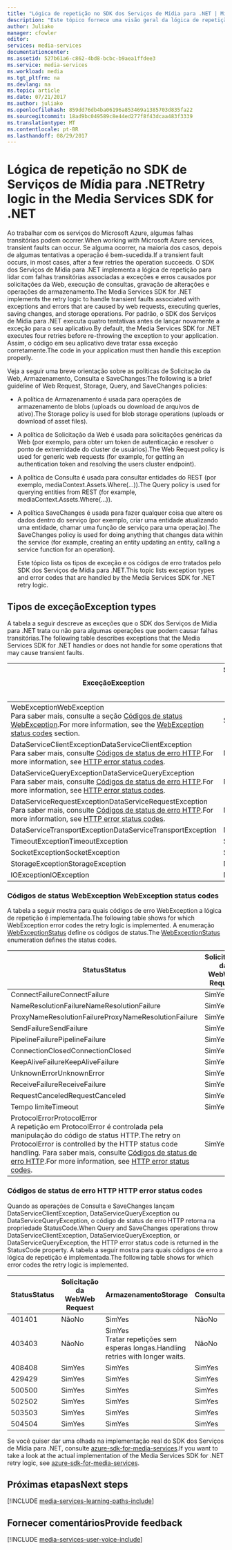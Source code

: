 ```yaml
---
title: "Lógica de repetição no SDK dos Serviços de Mídia para .NET | Microsoft Docs"
description: "Este tópico fornece uma visão geral da lógica de repetição no SDK dos Serviços de Mídia para .NET."
author: Juliako
manager: cfowler
editor: 
services: media-services
documentationcenter: 
ms.assetid: 527b61a6-c862-4bd8-bcbc-b9aea1ffdee3
ms.service: media-services
ms.workload: media
ms.tgt_pltfrm: na
ms.devlang: na
ms.topic: article
ms.date: 07/21/2017
ms.author: juliako
ms.openlocfilehash: 859dd76db4ba06196a853469a1385703d835fa22
ms.sourcegitcommit: 18ad9bc049589c8e44ed277f8f43dcaa483f3339
ms.translationtype: MT
ms.contentlocale: pt-BR
ms.lasthandoff: 08/29/2017
---
```

# <a name="retry-logic-in-the-media-services-sdk-for-net"></a><span data-ttu-id="ad13d-103">Lógica de repetição no SDK de Serviços de Mídia para .NET</span><span class="sxs-lookup"><span data-stu-id="ad13d-103">Retry logic in the Media Services SDK for .NET</span></span>
<span data-ttu-id="ad13d-104">Ao trabalhar com os serviços do Microsoft Azure, algumas falhas transitórias podem ocorrer.</span><span class="sxs-lookup"><span data-stu-id="ad13d-104">When working with Microsoft Azure services, transient faults can occur.</span></span> <span data-ttu-id="ad13d-105">Se alguma ocorrer, na maioria dos casos, depois de algumas tentativas a operação é bem-sucedida.</span><span class="sxs-lookup"><span data-stu-id="ad13d-105">If a transient fault occurs, in most cases, after a few retries the operation succeeds.</span></span> <span data-ttu-id="ad13d-106">O SDK dos Serviços de Mídia para .NET implementa a lógica de repetição para lidar com falhas transitórias associadas a exceções e erros causados por solicitações da Web, execução de consultas, gravação de alterações e operações de armazenamento.</span><span class="sxs-lookup"><span data-stu-id="ad13d-106">The Media Services SDK for .NET implements the retry logic to handle transient faults associated with exceptions and errors that are caused by web requests, executing queries, saving changes, and storage operations.</span></span>  <span data-ttu-id="ad13d-107">Por padrão, o SDK dos Serviços de Mídia para .NET executa quatro tentativas antes de lançar novamente a exceção para o seu aplicativo.</span><span class="sxs-lookup"><span data-stu-id="ad13d-107">By default, the Media Services SDK for .NET executes four retries before re-throwing the exception to your application.</span></span> <span data-ttu-id="ad13d-108">Assim, o código em seu aplicativo deve tratar essa exceção corretamente.</span><span class="sxs-lookup"><span data-stu-id="ad13d-108">The code in your application must then handle this exception properly.</span></span>  

 <span data-ttu-id="ad13d-109">Veja a seguir uma breve orientação sobre as políticas de Solicitação da Web, Armazenamento, Consulta e SaveChanges:</span><span class="sxs-lookup"><span data-stu-id="ad13d-109">The following is a brief guideline of Web Request, Storage, Query, and SaveChanges policies:</span></span>  

* <span data-ttu-id="ad13d-110">A política de Armazenamento é usada para operações de armazenamento de blobs (uploads ou download de arquivos de ativo).</span><span class="sxs-lookup"><span data-stu-id="ad13d-110">The Storage policy is used for blob storage operations (uploads or download of asset files).</span></span>  
* <span data-ttu-id="ad13d-111">A política de Solicitação da Web é usada para solicitações genéricas da Web (por exemplo, para obter um token de autenticação e resolver o ponto de extremidade do cluster de usuários).</span><span class="sxs-lookup"><span data-stu-id="ad13d-111">The Web Request policy is used for generic web requests (for example, for getting an authentication token and resolving the users cluster endpoint).</span></span>  
* <span data-ttu-id="ad13d-112">A política de Consulta é usada para consultar entidades do REST (por exemplo, mediaContext.Assets.Where(...)).</span><span class="sxs-lookup"><span data-stu-id="ad13d-112">The Query policy is used for querying entities from REST (for example, mediaContext.Assets.Where(…)).</span></span>  
* <span data-ttu-id="ad13d-113">A política SaveChanges é usada para fazer qualquer coisa que altere os dados dentro do serviço (por exemplo, criar uma entidade atualizando uma entidade, chamar uma função de serviço para uma operação).</span><span class="sxs-lookup"><span data-stu-id="ad13d-113">The SaveChanges policy is used for doing anything that changes data within the service (for example, creating an entity updating an entity, calling a service function for an operation).</span></span>  
  
  <span data-ttu-id="ad13d-114">Este tópico lista os tipos de exceção e os códigos de erro tratados pelo SDK dos Serviços de Mídia para .NET.</span><span class="sxs-lookup"><span data-stu-id="ad13d-114">This topic lists exception types and error codes that are handled by the Media Services SDK for .NET retry logic.</span></span>  

## <a name="exception-types"></a><span data-ttu-id="ad13d-115">Tipos de exceção</span><span class="sxs-lookup"><span data-stu-id="ad13d-115">Exception types</span></span>
<span data-ttu-id="ad13d-116">A tabela a seguir descreve as exceções que o SDK dos Serviços de Mídia para .NET trata ou não para algumas operações que podem causar falhas transitórias.</span><span class="sxs-lookup"><span data-stu-id="ad13d-116">The following table describes exceptions that the Media Services SDK for .NET handles or does not handle for some operations that may cause transient faults.</span></span>  

| <span data-ttu-id="ad13d-117">Exceção</span><span class="sxs-lookup"><span data-stu-id="ad13d-117">Exception</span></span> | <span data-ttu-id="ad13d-118">Solicitação da Web</span><span class="sxs-lookup"><span data-stu-id="ad13d-118">Web Request</span></span> | <span data-ttu-id="ad13d-119">Armazenamento</span><span class="sxs-lookup"><span data-stu-id="ad13d-119">Storage</span></span> | <span data-ttu-id="ad13d-120">Consultar</span><span class="sxs-lookup"><span data-stu-id="ad13d-120">Query</span></span> | <span data-ttu-id="ad13d-121">SaveChanges</span><span class="sxs-lookup"><span data-stu-id="ad13d-121">SaveChanges</span></span> |
| --- | --- | --- | --- | --- |
| <span data-ttu-id="ad13d-122">WebException</span><span class="sxs-lookup"><span data-stu-id="ad13d-122">WebException</span></span><br/><span data-ttu-id="ad13d-123">Para saber mais, consulte a seção [Códigos de status WebException](media-services-retry-logic-in-dotnet-sdk.md#WebExceptionStatus).</span><span class="sxs-lookup"><span data-stu-id="ad13d-123">For more information, see the [WebException status codes](media-services-retry-logic-in-dotnet-sdk.md#WebExceptionStatus) section.</span></span> |<span data-ttu-id="ad13d-124">Sim</span><span class="sxs-lookup"><span data-stu-id="ad13d-124">Yes</span></span> |<span data-ttu-id="ad13d-125">Sim</span><span class="sxs-lookup"><span data-stu-id="ad13d-125">Yes</span></span> |<span data-ttu-id="ad13d-126">Sim</span><span class="sxs-lookup"><span data-stu-id="ad13d-126">Yes</span></span> |<span data-ttu-id="ad13d-127">Sim</span><span class="sxs-lookup"><span data-stu-id="ad13d-127">Yes</span></span> |
| <span data-ttu-id="ad13d-128">DataServiceClientException</span><span class="sxs-lookup"><span data-stu-id="ad13d-128">DataServiceClientException</span></span><br/> <span data-ttu-id="ad13d-129">Para saber mais, consulte [Códigos de status de erro HTTP](media-services-retry-logic-in-dotnet-sdk.md#HTTPStatusCode).</span><span class="sxs-lookup"><span data-stu-id="ad13d-129">For more information, see [HTTP error status codes](media-services-retry-logic-in-dotnet-sdk.md#HTTPStatusCode).</span></span> |<span data-ttu-id="ad13d-130">Não</span><span class="sxs-lookup"><span data-stu-id="ad13d-130">No</span></span> |<span data-ttu-id="ad13d-131">Sim</span><span class="sxs-lookup"><span data-stu-id="ad13d-131">Yes</span></span> |<span data-ttu-id="ad13d-132">Sim</span><span class="sxs-lookup"><span data-stu-id="ad13d-132">Yes</span></span> |<span data-ttu-id="ad13d-133">Sim</span><span class="sxs-lookup"><span data-stu-id="ad13d-133">Yes</span></span> |
| <span data-ttu-id="ad13d-134">DataServiceQueryException</span><span class="sxs-lookup"><span data-stu-id="ad13d-134">DataServiceQueryException</span></span><br/> <span data-ttu-id="ad13d-135">Para saber mais, consulte [Códigos de status de erro HTTP](media-services-retry-logic-in-dotnet-sdk.md#HTTPStatusCode).</span><span class="sxs-lookup"><span data-stu-id="ad13d-135">For more information, see [HTTP error status codes](media-services-retry-logic-in-dotnet-sdk.md#HTTPStatusCode).</span></span> |<span data-ttu-id="ad13d-136">Não</span><span class="sxs-lookup"><span data-stu-id="ad13d-136">No</span></span> |<span data-ttu-id="ad13d-137">Sim</span><span class="sxs-lookup"><span data-stu-id="ad13d-137">Yes</span></span> |<span data-ttu-id="ad13d-138">Sim</span><span class="sxs-lookup"><span data-stu-id="ad13d-138">Yes</span></span> |<span data-ttu-id="ad13d-139">Sim</span><span class="sxs-lookup"><span data-stu-id="ad13d-139">Yes</span></span> |
| <span data-ttu-id="ad13d-140">DataServiceRequestException</span><span class="sxs-lookup"><span data-stu-id="ad13d-140">DataServiceRequestException</span></span><br/> <span data-ttu-id="ad13d-141">Para saber mais, consulte [Códigos de status de erro HTTP](media-services-retry-logic-in-dotnet-sdk.md#HTTPStatusCode).</span><span class="sxs-lookup"><span data-stu-id="ad13d-141">For more information, see [HTTP error status codes](media-services-retry-logic-in-dotnet-sdk.md#HTTPStatusCode).</span></span> |<span data-ttu-id="ad13d-142">Não</span><span class="sxs-lookup"><span data-stu-id="ad13d-142">No</span></span> |<span data-ttu-id="ad13d-143">Sim</span><span class="sxs-lookup"><span data-stu-id="ad13d-143">Yes</span></span> |<span data-ttu-id="ad13d-144">Sim</span><span class="sxs-lookup"><span data-stu-id="ad13d-144">Yes</span></span> |<span data-ttu-id="ad13d-145">Sim</span><span class="sxs-lookup"><span data-stu-id="ad13d-145">Yes</span></span> |
| <span data-ttu-id="ad13d-146">DataServiceTransportException</span><span class="sxs-lookup"><span data-stu-id="ad13d-146">DataServiceTransportException</span></span> |<span data-ttu-id="ad13d-147">Não</span><span class="sxs-lookup"><span data-stu-id="ad13d-147">No</span></span> |<span data-ttu-id="ad13d-148">Não</span><span class="sxs-lookup"><span data-stu-id="ad13d-148">No</span></span> |<span data-ttu-id="ad13d-149">Sim</span><span class="sxs-lookup"><span data-stu-id="ad13d-149">Yes</span></span> |<span data-ttu-id="ad13d-150">Sim</span><span class="sxs-lookup"><span data-stu-id="ad13d-150">Yes</span></span> |
| <span data-ttu-id="ad13d-151">TimeoutException</span><span class="sxs-lookup"><span data-stu-id="ad13d-151">TimeoutException</span></span> |<span data-ttu-id="ad13d-152">Sim</span><span class="sxs-lookup"><span data-stu-id="ad13d-152">Yes</span></span> |<span data-ttu-id="ad13d-153">Sim</span><span class="sxs-lookup"><span data-stu-id="ad13d-153">Yes</span></span> |<span data-ttu-id="ad13d-154">Sim</span><span class="sxs-lookup"><span data-stu-id="ad13d-154">Yes</span></span> |<span data-ttu-id="ad13d-155">Não</span><span class="sxs-lookup"><span data-stu-id="ad13d-155">No</span></span> |
| <span data-ttu-id="ad13d-156">SocketException</span><span class="sxs-lookup"><span data-stu-id="ad13d-156">SocketException</span></span> |<span data-ttu-id="ad13d-157">Sim</span><span class="sxs-lookup"><span data-stu-id="ad13d-157">Yes</span></span> |<span data-ttu-id="ad13d-158">Sim</span><span class="sxs-lookup"><span data-stu-id="ad13d-158">Yes</span></span> |<span data-ttu-id="ad13d-159">Sim</span><span class="sxs-lookup"><span data-stu-id="ad13d-159">Yes</span></span> |<span data-ttu-id="ad13d-160">Sim</span><span class="sxs-lookup"><span data-stu-id="ad13d-160">Yes</span></span> |
| <span data-ttu-id="ad13d-161">StorageException</span><span class="sxs-lookup"><span data-stu-id="ad13d-161">StorageException</span></span> |<span data-ttu-id="ad13d-162">Não</span><span class="sxs-lookup"><span data-stu-id="ad13d-162">No</span></span> |<span data-ttu-id="ad13d-163">Sim</span><span class="sxs-lookup"><span data-stu-id="ad13d-163">Yes</span></span> |<span data-ttu-id="ad13d-164">Não</span><span class="sxs-lookup"><span data-stu-id="ad13d-164">No</span></span> |<span data-ttu-id="ad13d-165">Não</span><span class="sxs-lookup"><span data-stu-id="ad13d-165">No</span></span> |
| <span data-ttu-id="ad13d-166">IOException</span><span class="sxs-lookup"><span data-stu-id="ad13d-166">IOException</span></span> |<span data-ttu-id="ad13d-167">Não</span><span class="sxs-lookup"><span data-stu-id="ad13d-167">No</span></span> |<span data-ttu-id="ad13d-168">Sim</span><span class="sxs-lookup"><span data-stu-id="ad13d-168">Yes</span></span> |<span data-ttu-id="ad13d-169">Não</span><span class="sxs-lookup"><span data-stu-id="ad13d-169">No</span></span> |<span data-ttu-id="ad13d-170">Não</span><span class="sxs-lookup"><span data-stu-id="ad13d-170">No</span></span> |

### <span data-ttu-id="ad13d-171"><a name="WebExceptionStatus"></a> Códigos de status WebException</span><span class="sxs-lookup"><span data-stu-id="ad13d-171"><a name="WebExceptionStatus"></a> WebException status codes</span></span>
<span data-ttu-id="ad13d-172">A tabela a seguir mostra para quais códigos de erro WebException a lógica de repetição é implementada.</span><span class="sxs-lookup"><span data-stu-id="ad13d-172">The following table shows for which WebException error codes the retry logic is implemented.</span></span> <span data-ttu-id="ad13d-173">A enumeração [WebExceptionStatus](http://msdn.microsoft.com/library/system.net.webexceptionstatus.aspx) define os códigos de status.</span><span class="sxs-lookup"><span data-stu-id="ad13d-173">The [WebExceptionStatus](http://msdn.microsoft.com/library/system.net.webexceptionstatus.aspx) enumeration defines the status codes.</span></span>  

| <span data-ttu-id="ad13d-174">Status</span><span class="sxs-lookup"><span data-stu-id="ad13d-174">Status</span></span> | <span data-ttu-id="ad13d-175">Solicitação da Web</span><span class="sxs-lookup"><span data-stu-id="ad13d-175">Web Request</span></span> | <span data-ttu-id="ad13d-176">Armazenamento</span><span class="sxs-lookup"><span data-stu-id="ad13d-176">Storage</span></span> | <span data-ttu-id="ad13d-177">Consultar</span><span class="sxs-lookup"><span data-stu-id="ad13d-177">Query</span></span> | <span data-ttu-id="ad13d-178">SaveChanges</span><span class="sxs-lookup"><span data-stu-id="ad13d-178">SaveChanges</span></span> |
| --- | --- | --- | --- | --- |
| <span data-ttu-id="ad13d-179">ConnectFailure</span><span class="sxs-lookup"><span data-stu-id="ad13d-179">ConnectFailure</span></span> |<span data-ttu-id="ad13d-180">Sim</span><span class="sxs-lookup"><span data-stu-id="ad13d-180">Yes</span></span> |<span data-ttu-id="ad13d-181">Sim</span><span class="sxs-lookup"><span data-stu-id="ad13d-181">Yes</span></span> |<span data-ttu-id="ad13d-182">Sim</span><span class="sxs-lookup"><span data-stu-id="ad13d-182">Yes</span></span> |<span data-ttu-id="ad13d-183">Sim</span><span class="sxs-lookup"><span data-stu-id="ad13d-183">Yes</span></span> |
| <span data-ttu-id="ad13d-184">NameResolutionFailure</span><span class="sxs-lookup"><span data-stu-id="ad13d-184">NameResolutionFailure</span></span> |<span data-ttu-id="ad13d-185">Sim</span><span class="sxs-lookup"><span data-stu-id="ad13d-185">Yes</span></span> |<span data-ttu-id="ad13d-186">Sim</span><span class="sxs-lookup"><span data-stu-id="ad13d-186">Yes</span></span> |<span data-ttu-id="ad13d-187">Sim</span><span class="sxs-lookup"><span data-stu-id="ad13d-187">Yes</span></span> |<span data-ttu-id="ad13d-188">Sim</span><span class="sxs-lookup"><span data-stu-id="ad13d-188">Yes</span></span> |
| <span data-ttu-id="ad13d-189">ProxyNameResolutionFailure</span><span class="sxs-lookup"><span data-stu-id="ad13d-189">ProxyNameResolutionFailure</span></span> |<span data-ttu-id="ad13d-190">Sim</span><span class="sxs-lookup"><span data-stu-id="ad13d-190">Yes</span></span> |<span data-ttu-id="ad13d-191">Sim</span><span class="sxs-lookup"><span data-stu-id="ad13d-191">Yes</span></span> |<span data-ttu-id="ad13d-192">Sim</span><span class="sxs-lookup"><span data-stu-id="ad13d-192">Yes</span></span> |<span data-ttu-id="ad13d-193">Sim</span><span class="sxs-lookup"><span data-stu-id="ad13d-193">Yes</span></span> |
| <span data-ttu-id="ad13d-194">SendFailure</span><span class="sxs-lookup"><span data-stu-id="ad13d-194">SendFailure</span></span> |<span data-ttu-id="ad13d-195">Sim</span><span class="sxs-lookup"><span data-stu-id="ad13d-195">Yes</span></span> |<span data-ttu-id="ad13d-196">Sim</span><span class="sxs-lookup"><span data-stu-id="ad13d-196">Yes</span></span> |<span data-ttu-id="ad13d-197">Sim</span><span class="sxs-lookup"><span data-stu-id="ad13d-197">Yes</span></span> |<span data-ttu-id="ad13d-198">Sim</span><span class="sxs-lookup"><span data-stu-id="ad13d-198">Yes</span></span> |
| <span data-ttu-id="ad13d-199">PipelineFailure</span><span class="sxs-lookup"><span data-stu-id="ad13d-199">PipelineFailure</span></span> |<span data-ttu-id="ad13d-200">Sim</span><span class="sxs-lookup"><span data-stu-id="ad13d-200">Yes</span></span> |<span data-ttu-id="ad13d-201">Sim</span><span class="sxs-lookup"><span data-stu-id="ad13d-201">Yes</span></span> |<span data-ttu-id="ad13d-202">Sim</span><span class="sxs-lookup"><span data-stu-id="ad13d-202">Yes</span></span> |<span data-ttu-id="ad13d-203">Não</span><span class="sxs-lookup"><span data-stu-id="ad13d-203">No</span></span> |
| <span data-ttu-id="ad13d-204">ConnectionClosed</span><span class="sxs-lookup"><span data-stu-id="ad13d-204">ConnectionClosed</span></span> |<span data-ttu-id="ad13d-205">Sim</span><span class="sxs-lookup"><span data-stu-id="ad13d-205">Yes</span></span> |<span data-ttu-id="ad13d-206">Sim</span><span class="sxs-lookup"><span data-stu-id="ad13d-206">Yes</span></span> |<span data-ttu-id="ad13d-207">Sim</span><span class="sxs-lookup"><span data-stu-id="ad13d-207">Yes</span></span> |<span data-ttu-id="ad13d-208">Não</span><span class="sxs-lookup"><span data-stu-id="ad13d-208">No</span></span> |
| <span data-ttu-id="ad13d-209">KeepAliveFailure</span><span class="sxs-lookup"><span data-stu-id="ad13d-209">KeepAliveFailure</span></span> |<span data-ttu-id="ad13d-210">Sim</span><span class="sxs-lookup"><span data-stu-id="ad13d-210">Yes</span></span> |<span data-ttu-id="ad13d-211">Sim</span><span class="sxs-lookup"><span data-stu-id="ad13d-211">Yes</span></span> |<span data-ttu-id="ad13d-212">Sim</span><span class="sxs-lookup"><span data-stu-id="ad13d-212">Yes</span></span> |<span data-ttu-id="ad13d-213">Não</span><span class="sxs-lookup"><span data-stu-id="ad13d-213">No</span></span> |
| <span data-ttu-id="ad13d-214">UnknownError</span><span class="sxs-lookup"><span data-stu-id="ad13d-214">UnknownError</span></span> |<span data-ttu-id="ad13d-215">Sim</span><span class="sxs-lookup"><span data-stu-id="ad13d-215">Yes</span></span> |<span data-ttu-id="ad13d-216">Sim</span><span class="sxs-lookup"><span data-stu-id="ad13d-216">Yes</span></span> |<span data-ttu-id="ad13d-217">Sim</span><span class="sxs-lookup"><span data-stu-id="ad13d-217">Yes</span></span> |<span data-ttu-id="ad13d-218">Não</span><span class="sxs-lookup"><span data-stu-id="ad13d-218">No</span></span> |
| <span data-ttu-id="ad13d-219">ReceiveFailure</span><span class="sxs-lookup"><span data-stu-id="ad13d-219">ReceiveFailure</span></span> |<span data-ttu-id="ad13d-220">Sim</span><span class="sxs-lookup"><span data-stu-id="ad13d-220">Yes</span></span> |<span data-ttu-id="ad13d-221">Sim</span><span class="sxs-lookup"><span data-stu-id="ad13d-221">Yes</span></span> |<span data-ttu-id="ad13d-222">Sim</span><span class="sxs-lookup"><span data-stu-id="ad13d-222">Yes</span></span> |<span data-ttu-id="ad13d-223">Não</span><span class="sxs-lookup"><span data-stu-id="ad13d-223">No</span></span> |
| <span data-ttu-id="ad13d-224">RequestCanceled</span><span class="sxs-lookup"><span data-stu-id="ad13d-224">RequestCanceled</span></span> |<span data-ttu-id="ad13d-225">Sim</span><span class="sxs-lookup"><span data-stu-id="ad13d-225">Yes</span></span> |<span data-ttu-id="ad13d-226">Sim</span><span class="sxs-lookup"><span data-stu-id="ad13d-226">Yes</span></span> |<span data-ttu-id="ad13d-227">Sim</span><span class="sxs-lookup"><span data-stu-id="ad13d-227">Yes</span></span> |<span data-ttu-id="ad13d-228">Não</span><span class="sxs-lookup"><span data-stu-id="ad13d-228">No</span></span> |
| <span data-ttu-id="ad13d-229">Tempo limite</span><span class="sxs-lookup"><span data-stu-id="ad13d-229">Timeout</span></span> |<span data-ttu-id="ad13d-230">Sim</span><span class="sxs-lookup"><span data-stu-id="ad13d-230">Yes</span></span> |<span data-ttu-id="ad13d-231">Sim</span><span class="sxs-lookup"><span data-stu-id="ad13d-231">Yes</span></span> |<span data-ttu-id="ad13d-232">Sim</span><span class="sxs-lookup"><span data-stu-id="ad13d-232">Yes</span></span> |<span data-ttu-id="ad13d-233">Não</span><span class="sxs-lookup"><span data-stu-id="ad13d-233">No</span></span> |
| <span data-ttu-id="ad13d-234">ProtocolError</span><span class="sxs-lookup"><span data-stu-id="ad13d-234">ProtocolError</span></span> <br/><span data-ttu-id="ad13d-235">A repetição em ProtocolError é controlada pela manipulação do código de status HTTP.</span><span class="sxs-lookup"><span data-stu-id="ad13d-235">The retry on ProtocolError is controlled by the HTTP status code handling.</span></span> <span data-ttu-id="ad13d-236">Para saber mais, consulte [Códigos de status de erro HTTP](media-services-retry-logic-in-dotnet-sdk.md#HTTPStatusCode).</span><span class="sxs-lookup"><span data-stu-id="ad13d-236">For more information, see [HTTP error status codes](media-services-retry-logic-in-dotnet-sdk.md#HTTPStatusCode).</span></span> |<span data-ttu-id="ad13d-237">Sim</span><span class="sxs-lookup"><span data-stu-id="ad13d-237">Yes</span></span> |<span data-ttu-id="ad13d-238">Sim</span><span class="sxs-lookup"><span data-stu-id="ad13d-238">Yes</span></span> |<span data-ttu-id="ad13d-239">Sim</span><span class="sxs-lookup"><span data-stu-id="ad13d-239">Yes</span></span> |<span data-ttu-id="ad13d-240">Sim</span><span class="sxs-lookup"><span data-stu-id="ad13d-240">Yes</span></span> |

### <span data-ttu-id="ad13d-241"><a name="HTTPStatusCode"></a> Códigos de status de erro HTTP</span><span class="sxs-lookup"><span data-stu-id="ad13d-241"><a name="HTTPStatusCode"></a> HTTP error status codes</span></span>
<span data-ttu-id="ad13d-242">Quando as operações de Consulta e SaveChanges lançam DataServiceClientException, DataServiceQueryException ou DataServiceQueryException, o código de status de erro HTTP retorna na propriedade StatusCode.</span><span class="sxs-lookup"><span data-stu-id="ad13d-242">When Query and SaveChanges operations throw DataServiceClientException, DataServiceQueryException, or DataServiceQueryException, the HTTP error status code is returned in the StatusCode property.</span></span>  <span data-ttu-id="ad13d-243">A tabela a seguir mostra para quais códigos de erro a lógica de repetição é implementada.</span><span class="sxs-lookup"><span data-stu-id="ad13d-243">The following table shows for which error codes the retry logic is implemented.</span></span>  

| <span data-ttu-id="ad13d-244">Status</span><span class="sxs-lookup"><span data-stu-id="ad13d-244">Status</span></span> | <span data-ttu-id="ad13d-245">Solicitação da Web</span><span class="sxs-lookup"><span data-stu-id="ad13d-245">Web Request</span></span> | <span data-ttu-id="ad13d-246">Armazenamento</span><span class="sxs-lookup"><span data-stu-id="ad13d-246">Storage</span></span> | <span data-ttu-id="ad13d-247">Consultar</span><span class="sxs-lookup"><span data-stu-id="ad13d-247">Query</span></span> | <span data-ttu-id="ad13d-248">SaveChanges</span><span class="sxs-lookup"><span data-stu-id="ad13d-248">SaveChanges</span></span> |
| --- | --- | --- | --- | --- |
| <span data-ttu-id="ad13d-249">401</span><span class="sxs-lookup"><span data-stu-id="ad13d-249">401</span></span> |<span data-ttu-id="ad13d-250">Não</span><span class="sxs-lookup"><span data-stu-id="ad13d-250">No</span></span> |<span data-ttu-id="ad13d-251">Sim</span><span class="sxs-lookup"><span data-stu-id="ad13d-251">Yes</span></span> |<span data-ttu-id="ad13d-252">Não</span><span class="sxs-lookup"><span data-stu-id="ad13d-252">No</span></span> |<span data-ttu-id="ad13d-253">Não</span><span class="sxs-lookup"><span data-stu-id="ad13d-253">No</span></span> |
| <span data-ttu-id="ad13d-254">403</span><span class="sxs-lookup"><span data-stu-id="ad13d-254">403</span></span> |<span data-ttu-id="ad13d-255">Não</span><span class="sxs-lookup"><span data-stu-id="ad13d-255">No</span></span> |<span data-ttu-id="ad13d-256">Sim</span><span class="sxs-lookup"><span data-stu-id="ad13d-256">Yes</span></span><br/><span data-ttu-id="ad13d-257">Tratar repetições sem esperas longas.</span><span class="sxs-lookup"><span data-stu-id="ad13d-257">Handling retries with longer waits.</span></span> |<span data-ttu-id="ad13d-258">Não</span><span class="sxs-lookup"><span data-stu-id="ad13d-258">No</span></span> |<span data-ttu-id="ad13d-259">Não</span><span class="sxs-lookup"><span data-stu-id="ad13d-259">No</span></span> |
| <span data-ttu-id="ad13d-260">408</span><span class="sxs-lookup"><span data-stu-id="ad13d-260">408</span></span> |<span data-ttu-id="ad13d-261">Sim</span><span class="sxs-lookup"><span data-stu-id="ad13d-261">Yes</span></span> |<span data-ttu-id="ad13d-262">Sim</span><span class="sxs-lookup"><span data-stu-id="ad13d-262">Yes</span></span> |<span data-ttu-id="ad13d-263">Sim</span><span class="sxs-lookup"><span data-stu-id="ad13d-263">Yes</span></span> |<span data-ttu-id="ad13d-264">Sim</span><span class="sxs-lookup"><span data-stu-id="ad13d-264">Yes</span></span> |
| <span data-ttu-id="ad13d-265">429</span><span class="sxs-lookup"><span data-stu-id="ad13d-265">429</span></span> |<span data-ttu-id="ad13d-266">Sim</span><span class="sxs-lookup"><span data-stu-id="ad13d-266">Yes</span></span> |<span data-ttu-id="ad13d-267">Sim</span><span class="sxs-lookup"><span data-stu-id="ad13d-267">Yes</span></span> |<span data-ttu-id="ad13d-268">Sim</span><span class="sxs-lookup"><span data-stu-id="ad13d-268">Yes</span></span> |<span data-ttu-id="ad13d-269">Sim</span><span class="sxs-lookup"><span data-stu-id="ad13d-269">Yes</span></span> |
| <span data-ttu-id="ad13d-270">500</span><span class="sxs-lookup"><span data-stu-id="ad13d-270">500</span></span> |<span data-ttu-id="ad13d-271">Sim</span><span class="sxs-lookup"><span data-stu-id="ad13d-271">Yes</span></span> |<span data-ttu-id="ad13d-272">Sim</span><span class="sxs-lookup"><span data-stu-id="ad13d-272">Yes</span></span> |<span data-ttu-id="ad13d-273">Sim</span><span class="sxs-lookup"><span data-stu-id="ad13d-273">Yes</span></span> |<span data-ttu-id="ad13d-274">Não</span><span class="sxs-lookup"><span data-stu-id="ad13d-274">No</span></span> |
| <span data-ttu-id="ad13d-275">502</span><span class="sxs-lookup"><span data-stu-id="ad13d-275">502</span></span> |<span data-ttu-id="ad13d-276">Sim</span><span class="sxs-lookup"><span data-stu-id="ad13d-276">Yes</span></span> |<span data-ttu-id="ad13d-277">Sim</span><span class="sxs-lookup"><span data-stu-id="ad13d-277">Yes</span></span> |<span data-ttu-id="ad13d-278">Sim</span><span class="sxs-lookup"><span data-stu-id="ad13d-278">Yes</span></span> |<span data-ttu-id="ad13d-279">Não</span><span class="sxs-lookup"><span data-stu-id="ad13d-279">No</span></span> |
| <span data-ttu-id="ad13d-280">503</span><span class="sxs-lookup"><span data-stu-id="ad13d-280">503</span></span> |<span data-ttu-id="ad13d-281">Sim</span><span class="sxs-lookup"><span data-stu-id="ad13d-281">Yes</span></span> |<span data-ttu-id="ad13d-282">Sim</span><span class="sxs-lookup"><span data-stu-id="ad13d-282">Yes</span></span> |<span data-ttu-id="ad13d-283">Sim</span><span class="sxs-lookup"><span data-stu-id="ad13d-283">Yes</span></span> |<span data-ttu-id="ad13d-284">Sim</span><span class="sxs-lookup"><span data-stu-id="ad13d-284">Yes</span></span> |
| <span data-ttu-id="ad13d-285">504</span><span class="sxs-lookup"><span data-stu-id="ad13d-285">504</span></span> |<span data-ttu-id="ad13d-286">Sim</span><span class="sxs-lookup"><span data-stu-id="ad13d-286">Yes</span></span> |<span data-ttu-id="ad13d-287">Sim</span><span class="sxs-lookup"><span data-stu-id="ad13d-287">Yes</span></span> |<span data-ttu-id="ad13d-288">Sim</span><span class="sxs-lookup"><span data-stu-id="ad13d-288">Yes</span></span> |<span data-ttu-id="ad13d-289">Não</span><span class="sxs-lookup"><span data-stu-id="ad13d-289">No</span></span> |

<span data-ttu-id="ad13d-290">Se você quiser dar uma olhada na implementação real do SDK dos Serviços de Mídia para .NET, consulte [azure-sdk-for-media-services](https://github.com/Azure/azure-sdk-for-media-services/tree/dev/src/net/Client/TransientFaultHandling).</span><span class="sxs-lookup"><span data-stu-id="ad13d-290">If you want to take a look at the actual implementation of the Media Services SDK for .NET retry logic, see [azure-sdk-for-media-services](https://github.com/Azure/azure-sdk-for-media-services/tree/dev/src/net/Client/TransientFaultHandling).</span></span>

## <a name="next-steps"></a><span data-ttu-id="ad13d-291">Próximas etapas</span><span class="sxs-lookup"><span data-stu-id="ad13d-291">Next steps</span></span>
[!INCLUDE [media-services-learning-paths-include](../../includes/media-services-learning-paths-include.md)]

## <a name="provide-feedback"></a><span data-ttu-id="ad13d-292">Fornecer comentários</span><span class="sxs-lookup"><span data-stu-id="ad13d-292">Provide feedback</span></span>
[!INCLUDE [media-services-user-voice-include](../../includes/media-services-user-voice-include.md)]

